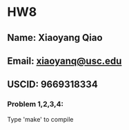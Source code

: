 # HW8

## Name: Xiaoyang Qiao
## Email: xiaoyanq@usc.edu
## USCID: 9669318334

### Problem 1,2,3,4:

<p> Type 'make' to compile </p>
